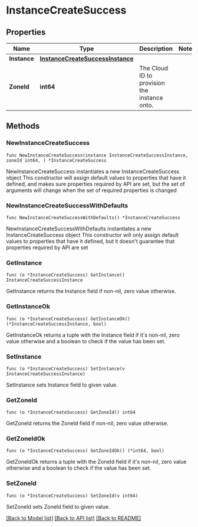 # InstanceCreateSuccess

## Properties

Name | Type | Description | Notes
------------ | ------------- | ------------- | -------------
**Instance** | [**InstanceCreateSuccessInstance**](instanceCreateSuccess_instance.md) |  | 
**ZoneId** | **int64** | The Cloud ID to provision the instance onto. | 

## Methods

### NewInstanceCreateSuccess

`func NewInstanceCreateSuccess(instance InstanceCreateSuccessInstance, zoneId int64, ) *InstanceCreateSuccess`

NewInstanceCreateSuccess instantiates a new InstanceCreateSuccess object
This constructor will assign default values to properties that have it defined,
and makes sure properties required by API are set, but the set of arguments
will change when the set of required properties is changed

### NewInstanceCreateSuccessWithDefaults

`func NewInstanceCreateSuccessWithDefaults() *InstanceCreateSuccess`

NewInstanceCreateSuccessWithDefaults instantiates a new InstanceCreateSuccess object
This constructor will only assign default values to properties that have it defined,
but it doesn't guarantee that properties required by API are set

### GetInstance

`func (o *InstanceCreateSuccess) GetInstance() InstanceCreateSuccessInstance`

GetInstance returns the Instance field if non-nil, zero value otherwise.

### GetInstanceOk

`func (o *InstanceCreateSuccess) GetInstanceOk() (*InstanceCreateSuccessInstance, bool)`

GetInstanceOk returns a tuple with the Instance field if it's non-nil, zero value otherwise
and a boolean to check if the value has been set.

### SetInstance

`func (o *InstanceCreateSuccess) SetInstance(v InstanceCreateSuccessInstance)`

SetInstance sets Instance field to given value.


### GetZoneId

`func (o *InstanceCreateSuccess) GetZoneId() int64`

GetZoneId returns the ZoneId field if non-nil, zero value otherwise.

### GetZoneIdOk

`func (o *InstanceCreateSuccess) GetZoneIdOk() (*int64, bool)`

GetZoneIdOk returns a tuple with the ZoneId field if it's non-nil, zero value otherwise
and a boolean to check if the value has been set.

### SetZoneId

`func (o *InstanceCreateSuccess) SetZoneId(v int64)`

SetZoneId sets ZoneId field to given value.



[[Back to Model list]](../README.md#documentation-for-models) [[Back to API list]](../README.md#documentation-for-api-endpoints) [[Back to README]](../README.md)



